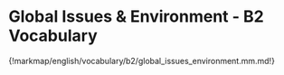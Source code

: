 # Global Issues & Environment - B2 Vocabulary

{!markmap/english/vocabulary/b2/global_issues_environment.mm.md!}
